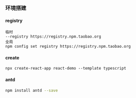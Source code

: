 ### 环境搭建

#### registry

```shell
临时
--registry https://registry.npm.taobao.org
全局
npm config set registry https://registry.npm.taobao.org
```

#### create

```shell
npx create-react-app react-demo --template typescript
```

#### antd

```bash
npm install antd --save
```

